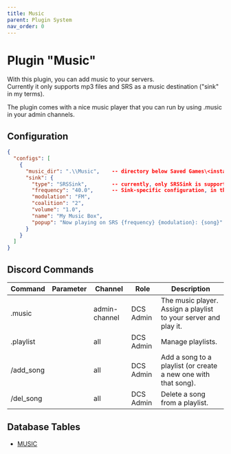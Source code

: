 ```yaml
---
title: Music
parent: Plugin System
nav_order: 0
---
```


# Plugin "Music"
With this plugin, you can add music to your servers.</br>
Currently it only supports mp3 files and SRS as a music destination ("sink" in my terms).

The plugin comes with a nice music player that you can run by using .music in your admin channels.

## Configuration
```json
{
  "configs": [
    {
      "music_dir": ".\\Music",    -- directory below Saved Games\<instance>\ to store your music in
      "sink": {
        "type": "SRSSink",        -- currently, only SRSSink is supported (DiscordSink yet to come)
        "frequency": "40.0",      -- Sink-specific configuration, in this case for SRS
        "modulation": "FM",
        "coalition": "2",
        "volume": "1.0",
        "name": "My Music Box",
        "popup": "Now playing on SRS {frequency} {modulation}: {song}"  -- OPTIONAL, send a popup to DCS on new songs
      }
    }
  ]
}
```

## Discord Commands

| Command   | Parameter         | Channel       | Role      | Description                                                     |
|-----------|-------------------|---------------|-----------|-----------------------------------------------------------------|
| .music    |                   | admin-channel | DCS Admin | The music player. Assign a playlist to your server and play it. |
| .playlist |                   | all           | DCS Admin | Manage playlists.                                               |
| /add_song | <playlist> <song> | all           | DCS Admin | Add a song to a playlist (or create a new one with that song).  |
| /del_song | <playlist> <song> | all           | DCS Admin | Delete a song from a playlist.                                  |

## Database Tables

- [MUSIC](../database.md#music)
